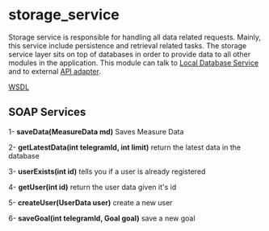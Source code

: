 # storage_service

Storage service is responsible for handling all data related requests. Mainly, this service include persistence and retrieval related tasks. The storage service layer sits on top of databases in order to provide data to all other modules in the application. This module can talk to [Local Database Service](https://github.com/isde-jaupaj-giovannini/local_database) and to external [API adapter](https://github.com/isde-jaupaj-giovannini/adapter_service).

[WSDL](https://radiant-chamber-78838.herokuapp.com/ws/storage?wsdl)

## SOAP Services
 
 
  1- **saveData(MeasureData md)** Saves Measure Data
 
  2- **getLatestData(int telegramId, int limit)** return the latest data in the database
 
  3- **userExists(int id)** tells you if a user is already registered
 
  4- **getUser(int id)** return the user data given it's id
 
  5- **createUser(UserData user)** create a new user
  
  6- **saveGoal(int telegramId, Goal goal)** save a new goal 